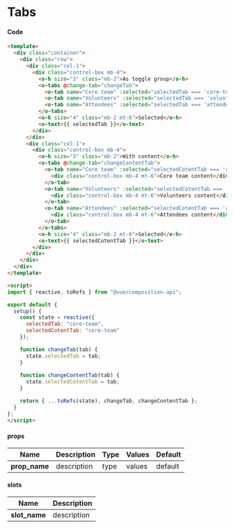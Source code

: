 # Tabs

<Demo componentName="examples-tabs-doc" />

#### Code
```html
<template>
  <div class="container">
    <div class="row">
      <div class="col-1">
        <div class="control-box mb-4">
          <o-h size="3" class="mb-2">As toggle group</o-h>
          <o-tabs @change-tab="changeTab">
            <o-tab name="Core team" :selected="selectedTab === 'core-team'" />
            <o-tab name="Volunteers" :selected="selectedTab === 'volunteers'" />
            <o-tab name="Attendees" :selected="selectedTab === 'attendees'" />
          </o-tabs>
          <o-h size="4" class="mb-2 mt-6">Selected</o-h>
          <o-text>{{ selectedTab }}</o-text>
        </div>
      </div>
      <div class="col-1">
        <div class="control-box mb-4">
          <o-h size="3" class="mb-2">With content</o-h>
          <o-tabs @change-tab="changeContentTab">
            <o-tab name="Core team" :selected="selectedCotentTab === 'core-team'">
              <div class="control-box mb-4 mt-6">Core team content</div>
            </o-tab>
            <o-tab name="Volunteers" :selected="selectedCotentTab === 'volunteers'">
              <div class="control-box mb-4 mt-6">Volunteers content</div>
            </o-tab>
            <o-tab name="Attendees" :selected="selectedCotentTab === 'attendees'">
              <div class="control-box mb-4 mt-6">Attendees content</div>
            </o-tab>
          </o-tabs>
          <o-h size="4" class="mb-2 mt-6">Selected</o-h>
          <o-text>{{ selectedCotentTab }}</o-text>
        </div>
      </div>
    </div>
  </div>
</template>

<script>
import { reactive, toRefs } from "@vue/composition-api";

export default {
  setup() {
    const state = reactive({
      selectedTab: "core-team",
      selectedCotentTab: "core-team"
    });

    function changeTab(tab) {
      state.selectedTab = tab;
    }
    
    function changeContentTab(tab) {
      state.selectedCotentTab = tab;
    }

    return { ...toRefs(state), changeTab, changeContentTab };
  }
};
</script>
```


#### props

|Name|Description|Type|Values|Default|
|---|---|---|---|---|
|**prop_name**|description|type|values|default|

#### slots

|Name|Description|
|---|---|
|**slot_name**|description|

<portal-target name="octo-modals" transition="o-modal-transition" multiple />
<portal-target name="octo-datepicker" />